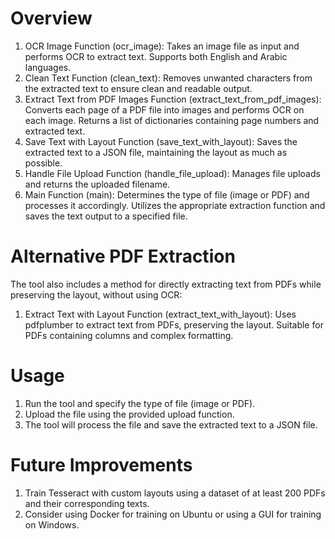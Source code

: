 # Overview

1. OCR Image Function (ocr_image):
    Takes an image file as input and performs OCR to extract text.
    Supports both English and Arabic languages.
2. Clean Text Function (clean_text):
    Removes unwanted characters from the extracted text to ensure clean and readable output.
3. Extract Text from PDF Images Function (extract_text_from_pdf_images):
    Converts each page of a PDF file into images and performs OCR on each image.
    Returns a list of dictionaries containing page numbers and extracted text.
4. Save Text with Layout Function (save_text_with_layout):
    Saves the extracted text to a JSON file, maintaining the layout as much as possible.
5. Handle File Upload Function (handle_file_upload):
    Manages file uploads and returns the uploaded filename.
6. Main Function (main):
    Determines the type of file (image or PDF) and processes it accordingly.
    Utilizes the appropriate extraction function and saves the text output to a specified file.

# Alternative PDF Extraction
The tool also includes a method for directly extracting text from PDFs while preserving the layout, without using OCR:
1. Extract Text with Layout Function (extract_text_with_layout):
    Uses pdfplumber to extract text from PDFs, preserving the layout.
    Suitable for PDFs containing columns and complex formatting.

# Usage
1. Run the tool and specify the type of file (image or PDF).
2. Upload the file using the provided upload function.
3. The tool will process the file and save the extracted text to a JSON file.

# Future Improvements
1. Train Tesseract with custom layouts using a dataset of at least 200 PDFs and their corresponding texts.
2. Consider using Docker for training on Ubuntu or using a GUI for training on Windows.
